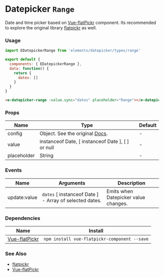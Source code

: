 # Datepicker `Range`

Date and time picker based on [Vue-flatPickr](https://github.com/ankurk91/vue-flatpickr-component) component. Its recommended to explore the original library [flatpickr](https://github.com/chmln/flatpickr) as well.

<!-- STORY -->

### Usage
```js
import EDatepickerRange from 'elements/datepicker/types/range'

export default {
  components: { EDatepickerRange },
  data: function() {
    return {
      dates: []
    }
  }
}
```
```html
<e-datepicker-range :value.sync="dates" placeholder="Range"></e-datepicker-range>
```

### Props

| Name        | Type                                                                         | Default |
|-------------|------------------------------------------------------------------------------|---------|
| config      | Object. See the original [Docs](https://chmln.github.io/flatpickr/options/). | -       |
| value       | instanceof Date, [ instanceof Date ], [ ] or null                            | -       |
| placeholder | String                                                                       | -       |

### Events

| Name         | Arguments                                               | Description                         |
|--------------|---------------------------------------------------------|-------------------------------------|
| update:value | `dates` [ instanceof Date ] - Array of selected dates. | Emits when Datepicker value changes. |

### Dependencies

| Name        | Install    |
|-------------|---------|
| [Vue-flatPickr](https://github.com/ankurk91/vue-flatpickr-component) | `npm install vue-flatpickr-component --save` |

### See Also
- [flatpickr](https://github.com/chmln/flatpickr)
- [Vue-flatPickr](https://github.com/ankurk91/vue-flatpickr-component)
